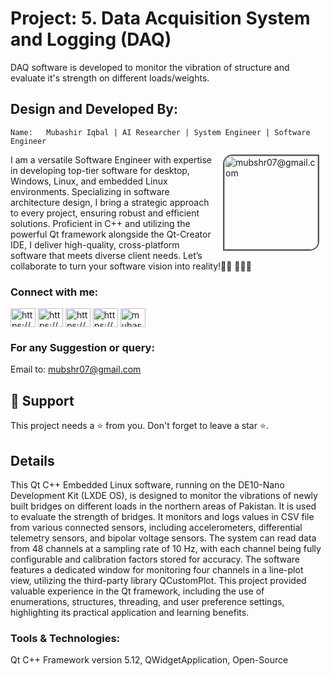 
# Project: 5.	Data Acquisition System and Logging (DAQ)
DAQ software is developed to monitor the vibration of structure and evaluate it's strength on different loads/weights.

## Design and Developed By:
	Name: 	Mubashir Iqbal | AI Researcher | System Engineer | Software Engineer

<img src="https://avatars.githubusercontent.com/u/34352213?v=4" width="150" height="150" alt="mubshr07@gmail.com" align="right" style="margin-left:10px;margin-right:10px;   border: 2px solid #555; border-top-left-radius:15px; border-bottom-right-radius:15px; ">
I am a versatile Software Engineer with expertise in developing top-tier software for desktop, Windows, Linux, and embedded Linux environments. Specializing in software architecture design, I bring a strategic approach to every project, ensuring robust and efficient solutions. Proficient in C++ and utilizing the powerful Qt framework alongside the Qt-Creator IDE, I deliver high-quality, cross-platform software that meets diverse client needs. Let’s collaborate to turn your software vision into reality!👨🏻‍ 👨🏻‍💻

### Connect with me:
<a href="https://fb.com/https://www.facebook.com/mubshr07/" target="blank"><img align="center" src="https://raw.githubusercontent.com/rahuldkjain/github-profile-readme-generator/master/src/images/icons/Social/facebook.svg" alt="https://www.facebook.com/mubshr07/" height="30" width="40" /></a> 
<a href="https://linkedin.com/in/https://www.linkedin.com/in/mubshr07/" target="blank"><img align="center" src="https://raw.githubusercontent.com/rahuldkjain/github-profile-readme-generator/master/src/images/icons/Social/linked-in-alt.svg" alt="https://www.linkedin.com/in/mubshr07/" height="30" width="40"/></a> 
<a href="https://stackoverflow.com/users/https://stackoverflow.com/users/8741338/mubashir-iqbal" target="blank"><img align="center" src="https://raw.githubusercontent.com/rahuldkjain/github-profile-readme-generator/master/src/images/icons/Social/stack-overflow.svg" alt="https://stackoverflow.com/users/8741338/mubashir-iqbal" height="30" width="40" /></a>
<a href="https://www.hackerrank.com/https://www.hackerrank.com/profile/mubshr7" target="blank"><img align="center" src="https://raw.githubusercontent.com/rahuldkjain/github-profile-readme-generator/master/src/images/icons/Social/hackerrank.svg" alt="https://www.hackerrank.com/profile/mubshr7" height="30" width="40" /></a> 
<a href="https://kaggle.com/mubashiriqbal07" target="blank"><img align="center" src="https://raw.githubusercontent.com/rahuldkjain/github-profile-readme-generator/master/src/images/icons/Social/kaggle.svg" alt="mubashiriqbal07" height="30" width="40" /></a>
<br>

### For any Suggestion or query: 
Email to: <a href="emailto:mubshr07@gmail.com"> mubshr07@gmail.com </a>

## 🙏 Support
This project needs a ⭐️ from you. Don't forget to leave a star ⭐️.
 

## Details
This Qt C++ Embedded Linux software, running on the DE10-Nano Development Kit (LXDE OS), is designed to monitor the vibrations of newly built bridges on different loads in the northern areas of Pakistan. It is used to evaluate the strength of bridges. It monitors and logs values in CSV file from various connected sensors, including accelerometers, differential telemetry sensors, and bipolar voltage sensors. The system can read data from 48 channels at a sampling rate of 10 Hz, with each channel being fully configurable and calibration factors stored for accuracy. The software features a dedicated window for monitoring four channels in a line-plot view, utilizing the third-party library QCustomPlot. This project provided valuable experience in the Qt framework, including the use of enumerations, structures, threading, and user preference settings, highlighting its practical application and learning benefits.

### Tools & Technologies: 
Qt C++ Framework version 5.12, QWidgetApplication, Open-Source

 
